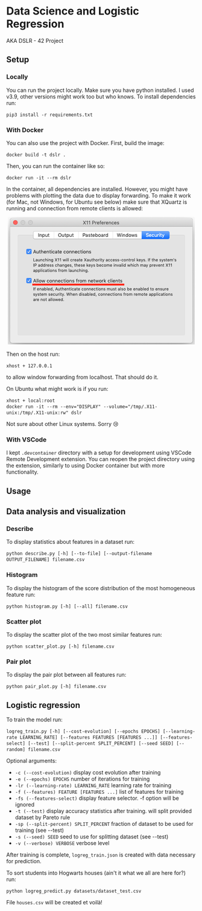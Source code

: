 # Data Science and Logistic Regression
AKA DSLR - 42 Project

## Setup
### Locally
You can run the project locally. Make sure you have python installed. I used v3.9, other versions might work too but who knows. To install dependencies run: 
```
pip3 install -r requirements.txt
```

### With Docker
You can also use the project with Docker. First, build the image:
```
docker build -t dslr .
```
Then, you can run the container like so:
```
docker run -it --rm dslr
```
In the container, all dependencies are installed. However, you might have problems with plotting the data due to display forwarding. To make it work (for Mac, not Windows, for Ubuntu see below) make sure that XQuartz is running and connection from remote clients is allowed:

<p align="center">
  <img src="https://raw.githubusercontent.com/42ibaran/ft_linear_regression/master/readme_img/xquartz_setting.png">
</p>

Then on the host run:
```
xhost + 127.0.0.1
```
to allow window forwarding from localhost. That should do it.

On Ubuntu what might work is if you run:
```
xhost + local:root
docker run -it --rm --env="DISPLAY" --volume="/tmp/.X11-unix:/tmp/.X11-unix:rw" dslr 
```
Not sure about other Linux systems. Sorry 😢

### With VSCode
I kept `.devcontainer` directory with a setup for development using VSCode Remote Development extension. You can reopen the project directory using the extension, similarly to using Docker container but with more functionality.

## Usage
## Data analysis and visualization
### Describe
To display statistics about features in a dataset run:
```
python describe.py [-h] [--to-file] [--output-filename OUTPUT_FILENAME] filename.csv
```

### Histogram
To display the histogram of the score distribution of the most homogeneous feature run:
```
python histogram.py [-h] [--all] filename.csv
```

### Scatter plot
To display the scatter plot of the two most similar features run:
```
python scatter_plot.py [-h] filename.csv
```

### Pair plot
To display the pair plot between all features run:
```
python pair_plot.py [-h] filename.csv
```

## Logistic regression
To train the model run:
```
logreg_train.py [-h] [--cost-evolution] [--epochs EPOCHS] [--learning-rate LEARNING_RATE] [--features FEATURES [FEATURES ...]] [--features-select] [--test] [--split-percent SPLIT_PERCENT] [--seed SEED] [--random] filename.csv
```
Optional arguments:
* ```-c (--cost-evolution)``` display cost evolution after training
* ```-e (--epochs) EPOCHS``` number of iterations for training
* ```-lr (--learning-rate) LEARNING_RATE``` learning rate for training
* ```-f (--features) FEATURE [FEATURES ...]``` list of features for training
* ```-fs (--features-select)``` display feature selector. -f option will be ignored
* ```-t (--test)``` display accuracy statistics after training. will split provided dataset by Pareto rule
* ```-sp (--split-percent) SPLIT_PERCENT``` fraction of dataset to be used for training (see --test)
* ```-s (--seed) SEED``` seed to use for splitting dataset (see --test)
* ```-v (--verbose) VERBOSE``` verbose level

After training is complete, `logreg_train.json` is created with data necessary for prediction.

To sort students into Hogwarts houses (ain't it what we all are here for?) run:
```
python logreg_predict.py datasets/dataset_test.csv
```
File `houses.csv` will be created et voilà!
